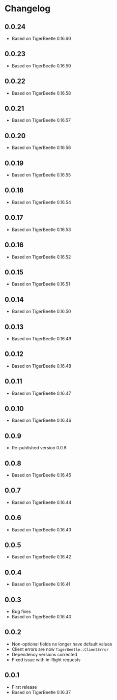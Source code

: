 # Changelog

## 0.0.24

- Based on TigerBeetle 0.16.60

## 0.0.23

- Based on TigerBeetle 0.16.59

## 0.0.22

- Based on TigerBeetle 0.16.58

## 0.0.21

- Based on TigerBeetle 0.16.57

## 0.0.20

- Based on TigerBeetle 0.16.56

## 0.0.19

- Based on TigerBeetle 0.16.55

## 0.0.18

- Based on TigerBeetle 0.16.54

## 0.0.17

- Based on TigerBeetle 0.16.53

## 0.0.16

- Based on TigerBeetle 0.16.52

## 0.0.15

- Based on TigerBeetle 0.16.51

## 0.0.14

- Based on TigerBeetle 0.16.50

## 0.0.13

- Based on TigerBeetle 0.16.49

## 0.0.12

- Based on TigerBeetle 0.16.48

## 0.0.11

- Based on TigerBeetle 0.16.47

## 0.0.10

- Based on TigerBeetle 0.16.46

## 0.0.9

- Re-published version 0.0.8

## 0.0.8

- Based on TigerBeetle 0.16.45

## 0.0.7

- Based on TigerBeetle 0.16.44

## 0.0.6

- Based on TigerBeetle 0.16.43

## 0.0.5

- Based on TigerBeetle 0.16.42

## 0.0.4

- Based on TigerBeetle 0.16.41

## 0.0.3

- Bug fixes
- Based on TigerBeetle 0.16.40

## 0.0.2

- Non-optional fields no longer have default values
- Client errors are now `TigerBeetle::ClientError`
- Dependency versions corrected
- Fixed issue with in-flight requests

## 0.0.1

- First release
- Based on TigerBeetle 0.16.37
